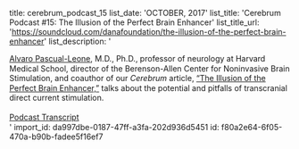 title: cerebrum_podcast_15
list_date: 'OCTOBER, 2017'
list_title: 'Cerebrum Podcast #15: The Illusion of the Perfect Brain Enhancer'
list_title_url: 'https://soundcloud.com/danafoundation/the-illusion-of-the-perfect-brain-enhancer'
list_description: '<div style="font-size:14px;line-height: 125%;"><span lang="EN"><a href="http://www.dana.org/People/Authors.aspx?id=127077"><span>Alvaro&nbsp;</span><span lang="EN-US">Pascual-Leone</span></a></span><span>, M.D., Ph.D., professor of neurology at Harvard Medical School, director of the Berenson-Allen Center for Noninvasive Brain Stimulation, and coauthor of&nbsp;our <em>Cerebrum</em>&nbsp;article,&nbsp;<a href="http://www.dana.org/Cerebrum/2017/The_Illusion_of_the_Perfect_Brain_Enhancer/" target="_blank"><span>“The Illusion of the Perfect Brain Enhancer,”</span></a>&nbsp;talks about the potential and pitfalls of&nbsp;</span><span lang="EN">transcranial direct current stimulation.</span><br><br><a href="/uploadedFiles/Pdfs/Brainstim-Podcast.pdf" title="Podcast Transcript" target="_blank">Podcast Transcript</a></div>'
import_id: da997dbe-0187-47ff-a3fa-202d936d5451
id: f80a2e64-6f05-470a-b90b-fadee5f16ef7
